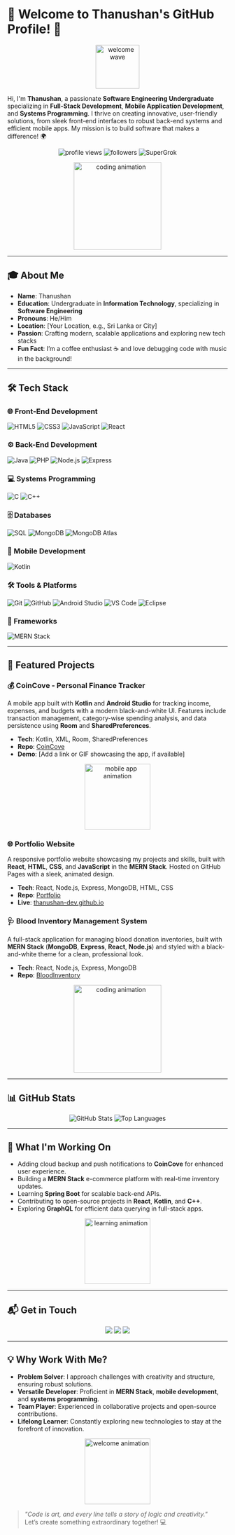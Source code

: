 # 👋 Welcome to Thanushan's GitHub Profile! 🚀

<p align="center">
  <img src="https://media.giphy.com/media/hvRJCLFzcasrR4ia7z/giphy.gif" width="100" alt="welcome wave"/>
</p>

Hi, I'm **Thanushan**, a passionate **Software Engineering Undergraduate** specializing in **Full-Stack Development**, **Mobile Application Development**, and **Systems Programming**. I thrive on creating innovative, user-friendly solutions, from sleek front-end interfaces to robust back-end systems and efficient mobile apps. My mission is to build software that makes a difference! 🌍

<p align="center">
  <img src="https://komarev.com/ghpvc/?username=thanushan-dev&style=flat-square&color=blue" alt="profile views"/>
  <img src="https://img.shields.io/github/followers/thanushan-dev?label=Follow&style=social" alt="followers"/>
  <img src="https://img.shields.io/badge/SuperGrok-xAI-blue?style=flat-square" alt="SuperGrok"/>
</p>

<p align="center">
  <img src="https://media.giphy.com/media/d9IfL7seBexHLct0kS/giphy.gif" width="200" alt="coding animation"/>
</p>

---

## 🎓 About Me

- **Name**: Thanushan  
- **Education**: Undergraduate in **Information Technology**, specializing in **Software Engineering**  
- **Pronouns**: He/Him  
- **Location**: [Your Location, e.g., Sri Lanka or City]  
- **Passion**: Crafting modern, scalable applications and exploring new tech stacks  
- **Fun Fact**: I’m a coffee enthusiast ☕ and love debugging code with music in the background!

---

## 🛠️ Tech Stack

### 🌐 Front-End Development
![HTML5](https://img.shields.io/badge/HTML5-E34F26?style=flat-square&logo=html5&logoColor=white)
![CSS3](https://img.shields.io/badge/CSS3-1572B6?style=flat-square&logo=css3&logoColor=white)
![JavaScript](https://img.shields.io/badge/JavaScript-F7DF1E?style=flat-square&logo=javascript&logoColor=black)
![React](https://img.shields.io/badge/React-61DAFB?style=flat-square&logo=react&logoColor=black)

### ⚙️ Back-End Development
![Java](https://img.shields.io/badge/Java-007396?style=flat-square&logo=java&logoColor=white)
![PHP](https://img.shields.io/badge/PHP-777BB4?style=flat-square&logo=php&logoColor=white)
![Node.js](https://img.shields.io/badge/Node.js-339933?style=flat-square&logo=node.js&logoColor=white)
![Express](https://img.shields.io/badge/Express-000000?style=flat-square&logo=express&logoColor=white)

### 💻 Systems Programming
![C](https://img.shields.io/badge/C-A8B9CC?style=flat-square&logo=c&logoColor=white)
![C++](https://img.shields.io/badge/C++-00599C?style=flat-square&logo=c%2B%2B&logoColor=white)

### 🗄️ Databases
![SQL](https://img.shields.io/badge/SQL-4479A1?style=flat-square&logo=mysql&logoColor=white)
![MongoDB](https://img.shields.io/badge/MongoDB-47A248?style=flat-square&logo=mongodb&logoColor=white)
![MongoDB Atlas](https://img.shields.io/badge/MongoDB_Atlas-47A248?style=flat-square&logo=mongodb&logoColor=white)

### 📱 Mobile Development
![Kotlin](https://img.shields.io/badge/Kotlin-0095D5?style=flat-square&logo=kotlin&logoColor=white)

### 🛠️ Tools & Platforms
![Git](https://img.shields.io/badge/Git-F05032?style=flat-square&logo=git&logoColor=white)
![GitHub](https://img.shields.io/badge/GitHub-181717?style=flat-square&logo=github&logoColor=white)
![Android Studio](https://img.shields.io/badge/Android_Studio-3DDC84?style=flat-square&logo=android-studio&logoColor=white)
![VS Code](https://img.shields.io/badge/VS_Code-007ACC?style=flat-square&logo=visual-studio-code&logoColor=white)
![Eclipse](https://img.shields.io/badge/Eclipse-2C2255?style=flat-square&logo=eclipse&logoColor=white)

### 🌟 Frameworks
![MERN Stack](https://img.shields.io/badge/MERN_Stack-000000?style=flat-square&logo=mongodb&logoColor=white)

---

## 🚀 Featured Projects

### 💰 CoinCove - Personal Finance Tracker
A mobile app built with **Kotlin** and **Android Studio** for tracking income, expenses, and budgets with a modern black-and-white UI. Features include transaction management, category-wise spending analysis, and data persistence using **Room** and **SharedPreferences**.
- **Tech**: Kotlin, XML, Room, SharedPreferences
- **Repo**: [CoinCove](https://github.com/thanushan-dev/CoinCove)
- **Demo**: [Add a link or GIF showcasing the app, if available]

<p align="center">
  <img src="https://media.giphy.com/media/26ufnwz3wDUli7GU0/giphy.gif" width="150" alt="mobile app animation"/>
</p>

### 🌐 Portfolio Website
A responsive portfolio website showcasing my projects and skills, built with **React**, **HTML**, **CSS**, and **JavaScript** in the **MERN Stack**. Hosted on GitHub Pages with a sleek, animated design.
- **Tech**: React, Node.js, Express, MongoDB, HTML, CSS
- **Repo**: [Portfolio](https://github.com/thanushan-dev/Portfolio)
- **Live**: [thanushan-dev.github.io](https://thanushan-dev.github.io)

### 🩺 Blood Inventory Management System
A full-stack application for managing blood donation inventories, built with **MERN Stack** (**MongoDB**, **Express**, **React**, **Node.js**) and styled with a black-and-white theme for a clean, professional look.
- **Tech**: React, Node.js, Express, MongoDB
- **Repo**: [BloodInventory](https://github.com/thanushan-dev/BloodInventory)

<p align="center">
  <img src="https://media.giphy.com/media/LmNwrBhejkK9EFP504/giphy.gif" width="200" alt="coding animation"/>
</p>

---

## 📊 GitHub Stats

<p align="center">
  <img src="https://github-readme-stats.vercel.app/api?username=thanushan-dev&show_icons=true&theme=dark" alt="GitHub Stats"/>
  <img src="https://github-readme-stats.vercel.app/api/top-langs/?username=thanushan-dev&layout=compact&theme=dark" alt="Top Languages"/>
</p>

---

## 🌟 What I'm Working On

- Adding cloud backup and push notifications to **CoinCove** for enhanced user experience.
- Building a **MERN Stack** e-commerce platform with real-time inventory updates.
- Learning **Spring Boot** for scalable back-end APIs.
- Contributing to open-source projects in **React**, **Kotlin**, and **C++**.
- Exploring **GraphQL** for efficient data querying in full-stack apps.

<p align="center">
  <img src="https://media.giphy.com/media/3o7TKtnuHOHHdxQ7fi/giphy.gif" width="150" alt="learning animation"/>
</p>

---

## 📬 Get in Touch

<p align="center">
  <a href="https://linkedin.com/in/thanushan-dev"><img src="https://img.shields.io/badge/LinkedIn-0077B5?style=flat-square&logo=linkedin&logoColor=white"/></a>
  <a href="mailto:thanushan@example.com"><img src="https://img.shields.io/badge/Email-D14836?style=flat-square&logo=gmail&logoColor=white"/></a>
  <a href="https://twitter.com/thanushan_dev"><img src="https://img.shields.io/badge/Twitter-1DA1F2?style=flat-square&logo=twitter&logoColor=white"/></a>
</p>

---

## 💡 Why Work With Me?

- **Problem Solver**: I approach challenges with creativity and structure, ensuring robust solutions.
- **Versatile Developer**: Proficient in **MERN Stack**, **mobile development**, and **systems programming**.
- **Team Player**: Experienced in collaborative projects and open-source contributions.
- **Lifelong Learner**: Constantly exploring new technologies to stay at the forefront of innovation.

<p align="center">
  <img src="https://media.giphy.com/media/3o7aCTfyhYaw5Z2iZ2/giphy.gif" width="150" alt="welcome animation"/>
</p>

> *"Code is art, and every line tells a story of logic and creativity."*  
> Let’s create something extraordinary together! 💻

